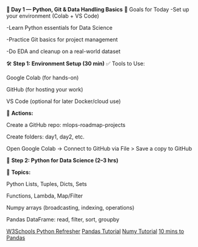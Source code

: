 **📅 Day 1 — Python, Git & Data Handling Basics**
🎯 Goals for Today
-Set up your environment (Colab + VS Code)

-Learn Python essentials for Data Science

-Practice Git basics for project management

-Do EDA and cleanup on a real-world dataset

🛠️ **Step 1: Environment Setup (30 min)**
✅ Tools to Use:

Google Colab (for hands-on)

GitHub (for hosting your work)

VS Code (optional for later Docker/cloud use)

📌 **Actions:**

Create a GitHub repo: mlops-roadmap-projects

Create folders: day1, day2, etc.

Open Google Colab → Connect to GitHub via File > Save a copy to GitHub

📘 **Step 2: Python for Data Science (2–3 hrs)**

🧠 **Topics:**

Python Lists, Tuples, Dicts, Sets

Functions, Lambda, Map/Filter

Numpy arrays (broadcasting, indexing, operations)

Pandas DataFrame: read, filter, sort, groupby

[W3Schools Python Refresher](https://www.w3schools.com/python/)
[Pandas Tutorial](https://youtu.be/2uvysYbKdjM?si=cVagBmXAVq53Eroc)
[Numy Tutorial](https://youtu.be/QUT1VHiLmmI?si=JX5yuyGDxFfO0CyV)
[10 mins to Pandas](http://pandas.pydata.org/docs/user_guide/10min.html)
